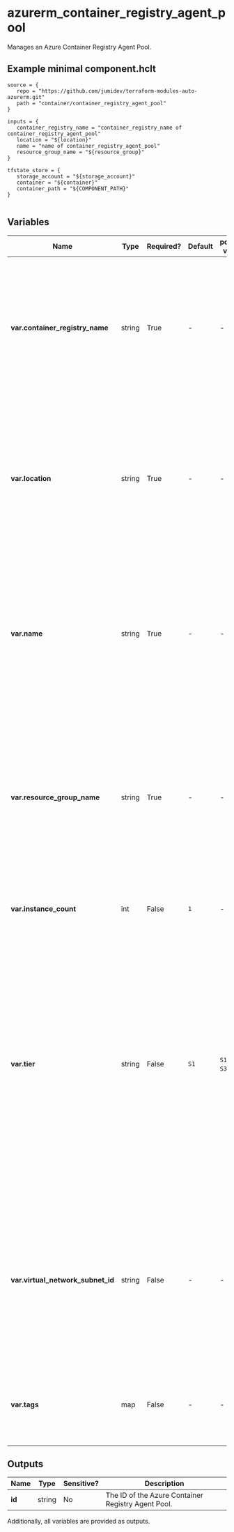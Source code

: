 # azurerm_container_registry_agent_pool

Manages an Azure Container Registry Agent Pool.

## Example minimal component.hclt

```hcl
source = {
   repo = "https://github.com/jumidev/terraform-modules-auto-azurerm.git" 
   path = "container/container_registry_agent_pool" 
}

inputs = {
   container_registry_name = "container_registry_name of container_registry_agent_pool" 
   location = "${location}" 
   name = "name of container_registry_agent_pool" 
   resource_group_name = "${resource_group}" 
}

tfstate_store = {
   storage_account = "${storage_account}" 
   container = "${container}" 
   container_path = "${COMPONENT_PATH}" 
}


```

## Variables

| Name | Type | Required? |  Default  |  possible values |  Description |
| ---- | ---- | --------- |  ----------- | ----------- | ----------- |
| **var.container_registry_name** | string | True | -  |  -  |  Name of Azure Container Registry to create an Agent Pool for. Changing this forces a new Azure Container Registry Agent Pool to be created. | 
| **var.location** | string | True | -  |  -  |  The Azure Region where the Azure Container Registry Agent Pool should exist. Changing this forces a new Azure Container Registry Agent Pool to be created. | 
| **var.name** | string | True | -  |  -  |  The name which should be used for this Azure Container Registry Agent Pool. Changing this forces a new Azure Container Registry Agent Pool to be created. | 
| **var.resource_group_name** | string | True | -  |  -  |  The name of the Resource Group where the Azure Container Registry Agent Pool should exist. Changing this forces a new Azure Container Registry Agent Pool to be created. | 
| **var.instance_count** | int | False | `1`  |  -  |  VMSS instance count. Defaults to `1`. | 
| **var.tier** | string | False | `S1`  |  `S1`, `S2`, `S3`, `I6`  |  Sets the VM your agent pool will run on. Valid values are: `S1` (2 vCPUs, 3 GiB RAM), `S2` (4 vCPUs, 8 GiB RAM), `S3` (8 vCPUs, 16 GiB RAM) or `I6` (64 vCPUs, 216 GiB RAM, Isolated). Defaults to `S1`. Changing this forces a new Azure Container Registry Agent Pool to be created. | 
| **var.virtual_network_subnet_id** | string | False | -  |  -  |  The ID of the Virtual Network Subnet Resource where the agent machines will be running. Changing this forces a new Azure Container Registry Agent Pool to be created. | 
| **var.tags** | map | False | -  |  -  |  A mapping of tags which should be assigned to the Azure Container Registry Agent Pool. | 



## Outputs

| Name | Type | Sensitive? | Description |
| ---- | ---- | --------- | --------- |
| **id** | string | No  | The ID of the Azure Container Registry Agent Pool. | 

Additionally, all variables are provided as outputs.

